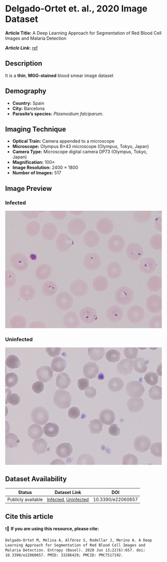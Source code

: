 # **Delgado-Ortet et. al., 2020 Image Dataset**  
**Article Title:** A Deep Learning Approach for Segmentation of Red Blood Cell Images and Malaria Detection

**_Article Link_:** [ref](https://pubmed.ncbi.nlm.nih.gov/33286429/)

## **Description**
It is a **thin**, **MGG-stained** blood smear image dataset 

## **Demography**
+ **Country:** Spain
+ **City:** Barcelona
+ **Parasite’s species:** _Plasmodium falciparum_.


## **Imaging Technique**
+ **Optical Train:** Camera appended to a microscope
+ **Microscope:** Olympus B×43 microscope (Olympus, Tokyo, Japan)
+ **Camera Type:** Microscope digital camera DP73 (Olympus, Tokyo, Japan)
+ **Magnification:** 100×
+ **Image Resolution:** 2400 × 1800
+ **Number of Images:** 517


## **Image Preview**
### **Infected**
![Figure Delgado](https://github.com/ItunuIsewon/Malaria-Blood-Smear-Images/blob/main/Images/Thin%20Blood%20Smears/Delgado-Ortet%20et%20al..jpg) 
### **Uninfected**
![Figure Del_Un](https://github.com/ItunuIsewon/Malaria-Blood-Smear-Images/blob/main/Images/Thin%20Blood%20Smears/Delgado-Ortet%20Uninfected.jpg)


## **Dataset Availability**

|**Status**|**Dataset Link**|**DOI**|
|:---:|:---:|:---:|
|Publicly available| [Infected](https://data.mendeley.com/datasets/2v6h4j48cx/1), [Uninfected](https://data.mendeley.com/datasets/c37wnbbd3c/1)| 10.3390/e22060657|


## **Cite this article**

❗🛑 **If you are using this resource, please cite:** 

```
Delgado-Ortet M, Molina A, Alférez S, Rodellar J, Merino A. A Deep Learning Approach for Segmentation of Red Blood Cell Images and Malaria Detection. Entropy (Basel). 2020 Jun 13;22(6):657. doi: 10.3390/e22060657. PMID: 33286429; PMCID: PMC7517192.
```
